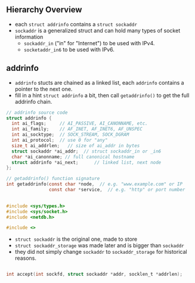 ## Hierarchy Overview   
- each `struct addrinfo` contains a `struct sockaddr`    
- `sockaddr` is a generalized struct and can hold many types of socket information    
  - `sockaddr_in` ("in" for "Internet") to be used with IPv4.  
  - `socketaddr_in6` to be used with IPv6.  
## addrinfo  
  - `addrinfo` stucts are chained as a linked list, each `addrinfo` contains a pointer to the next one.  
  - fill in a hint `struct addrinfo` a bit, then call `getaddrinfo()` to get the full addrinfo chain.  
  ```C
  // addrinfo source code
  struct addrinfo {
    int ai_flags;     // AI_PASSIVE, AI_CANONNAME, etc.        
    int ai_family;    // AF_INET, AF_INET6, AF_UNSPEC
    int ai_socktype;  // SOCK_STREAM, SOCK_DGRAM 
    int ai_protocol;  // use 0 for "any"
    size_t ai_addrlen;   // size of ai_addr in bytes
    struct sockaddr *ai_addr;  // struct sockaddr_in or _in6        
    char *ai_canonname; // full canonical hostname            
    struct addrinfo *ai_next;      // linked list, next node    
  };
  
  ```
  ```C
  // getaddrinfo() function signature
  int getaddrinfo(const char *node,  // e.g. "www.example.com" or IP
                  const char *service,  // e.g. "http" or port number
                  
  ```
  ```C
  #include <sys/types.h>
  #include <sys/socket.h>
  #include <netdb.h>
  
  #include <>
  ```
  

- `struct sockaddr` is the original one, made to store  
- `struct sockaddr_storage` was made later and is bigger than `sockaddr`  
- they did not simply change `sockaddr` to `sockaddr_storage` for historical reasons.


 ```C
 
 int accept(int sockfd, struct sockaddr *addr, socklen_t *addrlen); 
 ```
